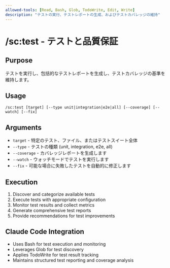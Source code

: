 ```yaml
---
allowed-tools: [Read, Bash, Glob, TodoWrite, Edit, Write]
description: "テストの実行、テストレポートの生成、およびテストカバレッジの維持"
---
```


# /sc:test - テストと品質保証

## Purpose
テストを実行し、包括的なテストレポートを生成し、テストカバレッジの基準を維持します。

## Usage
```
/sc:test [target] [--type unit|integration|e2e|all] [--coverage] [--watch] [--fix]
```

## Arguments
- `target` - 特定のテスト、ファイル、またはテストスイート全体
- `--type` - テストの種類 (unit, integration, e2e, all)
- `--coverage` - カバレッジレポートを生成します
- `--watch` - ウォッチモードでテストを実行します
- `--fix` - 可能な場合に失敗したテストを自動的に修正します

## Execution
1. Discover and categorize available tests
2. Execute tests with appropriate configuration
3. Monitor test results and collect metrics
4. Generate comprehensive test reports
5. Provide recommendations for test improvements

## Claude Code Integration
- Uses Bash for test execution and monitoring
- Leverages Glob for test discovery
- Applies TodoWrite for test result tracking
- Maintains structured test reporting and coverage analysis